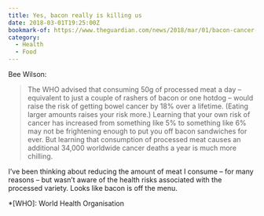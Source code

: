 ```yaml
---
title: Yes, bacon really is killing us
date: 2018-03-01T19:25:00Z
bookmark-of: https://www.theguardian.com/news/2018/mar/01/bacon-cancer-processed-meats-nitrates-nitrites-sausages
category:
  - Health
  - Food
---
```

Bee Wilson:

> The WHO advised that consuming 50g of processed meat a day – equivalent to just a couple of rashers of bacon or one hotdog – would raise the risk of getting bowel cancer by 18% over a lifetime. (Eating larger amounts raises your risk more.) Learning that your own risk of cancer has increased from something like 5% to something like 6% may not be frightening enough to put you off bacon sandwiches for ever. But learning that consumption of processed meat causes an additional 34,000 worldwide cancer deaths a year is much more chilling.

I’ve been thinking about reducing the amount of meat I consume – for many reasons – but wasn’t aware of the health risks associated with the processed variety. Looks like bacon is off the menu.

*[WHO]: World Health Organisation
